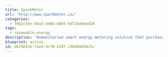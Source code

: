 ```yaml
---
title: SparkMeter
url: 'http://www.sparkmeter.io/'
categories:
  - f9b2c5ee-8da3-446b-b865-0d716debed30
tags:
  - renewable-energy
description: 'Humanitarian smart energy metering solution that purchases wasted unused electricity from utilities and resells it to hard-to-reach places and under served markets, thus reducing overall energy consumption.'
blueprint: action
id: db70e91b-7ae4-4c70-b297-24049ab9425c
---
```

